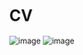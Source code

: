 # CV
![image](https://user-images.githubusercontent.com/79603569/179579401-87a91d03-26a2-4e9a-9775-6c0b9094692b.png)
![image](https://user-images.githubusercontent.com/79603569/179579481-ed629e37-a1a6-4b61-b62b-a6891a2c1083.png)

